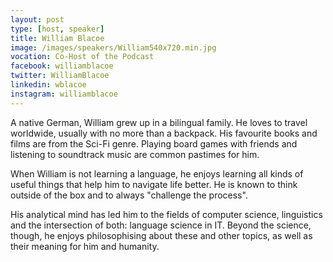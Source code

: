 ```yaml
---
layout: post
type: [host, speaker]
title: William Blacoe
image: /images/speakers/William540x720.min.jpg
vocation: Co-Host of the Podcast
facebook: williamblacoe
twitter: WilliamBlacoe
linkedin: wblacoe
instagram: williamblacoe
---
```

A native German, William grew up in a bilingual family. He loves to travel worldwide, usually with no more than a backpack. His favourite books and films are from the Sci-Fi genre. Playing board games with friends and listening to soundtrack music are common pastimes for him.

When William is not learning a language, he enjoys learning all kinds of useful things that help him to navigate life better. He is known to think outside of the box and to always "challenge the process".

His analytical mind has led him to the fields of computer science, linguistics and the intersection of both: language science in IT. Beyond the science, though, he enjoys philosophising about these and other topics, as well as their meaning for him and humanity.